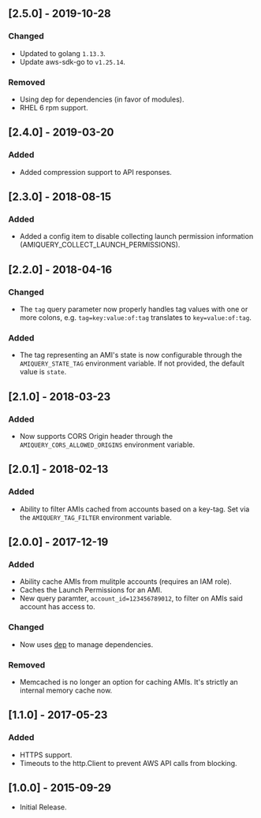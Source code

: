 ## [2.5.0] - 2019-10-28

### Changed

* Updated to golang `1.13.3`.
* Update aws-sdk-go to `v1.25.14`.

### Removed

* Using dep for dependencies (in favor of modules).
* RHEL 6 rpm support.

## [2.4.0] - 2019-03-20

### Added

* Added compression support to API responses.

## [2.3.0] - 2018-08-15

### Added

* Added a config item to disable collecting launch permission information
  (AMIQUERY_COLLECT_LAUNCH_PERMISSIONS).


## [2.2.0] - 2018-04-16

### Changed

* The `tag` query parameter now properly handles tag values with one or more
  colons, e.g. `tag=key:value:of:tag` translates to `key=value:of:tag`.

### Added

* The tag representing an AMI's state is now configurable through the
  `AMIQUERY_STATE_TAG` environment variable. If not provided, the default value
  is `state`.

## [2.1.0] - 2018-03-23

### Added

* Now supports CORS Origin header through the `AMIQUERY_CORS_ALLOWED_ORIGINS`
  environment variable.

## [2.0.1] - 2018-02-13

### Added

* Ability to filter AMIs cached from accounts based on a key-tag. Set via the
  `AMIQUERY_TAG_FILTER` environment variable.

## [2.0.0] - 2017-12-19

### Added

* Ability cache AMIs from mulitple accounts (requires an IAM role).
* Caches the Launch Permissions for an AMI.
* New query paramter, `account_id=123456789012`, to filter on AMIs said account
  has access to.

### Changed

* Now uses [dep][dep] to manage dependencies.

### Removed

* Memcached is no longer an option for caching AMIs. It's strictly an internal
  memory cache now.

## [1.1.0] - 2017-05-23

### Added

* HTTPS support.
* Timeouts to the http.Client to prevent AWS API calls from blocking.

## [1.0.0] - 2015-09-29

* Initial Release.

<!-- links -->
[dep]:https://github.com/golang/dep
